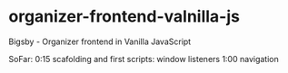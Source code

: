 # organizer-frontend-valnilla-js
Bigsby - Organizer frontend in Vanilla JavaScript

SoFar:
0:15 scafolding and first scripts: window listeners
1:00 navigation
